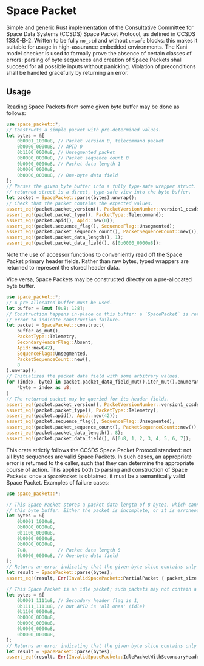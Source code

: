 # Space Packet
Simple and generic Rust implementation of the Consultative Committee for Space Data Systems (CCSDS) Space Packet Protocol, as defined in CCSDS 133.0-B-2.
Written to be fully `no_std` and without `unsafe` blocks: this makes it suitable for usage in high-assurance embedded environments.
The Kani model checker is used to formally prove the absence of certain classes of errors: parsing of byte sequences and creation of Space Packets shall succeed for all possible inputs without panicking. Violation of preconditions shall be handled gracefully by returning an error.

## Usage
Reading Space Packets from some given byte buffer may be done as follows:
```rust
use space_packet::*;
// Constructs a simple packet with pre-determined values.
let bytes = &[
    0b0001_1000u8, // Packet version 0, telecommand packet
    0b0000_0000u8, // APID 0
    0b1100_0000u8, // Unsegmented packet
    0b0000_0000u8, // Packet sequence count 0
    0b0000_0000u8, // Packet data length 1
    0b0000_0000u8,
    0b0000_0000u8, // One-byte data field
];
// Parses the given byte buffer into a fully type-safe wrapper struct. No copies are made, the
// returned struct is a direct, type-safe view into the byte buffer.
let packet = SpacePacket::parse(bytes).unwrap();
// Check that the packet contains the expected values.
assert_eq!(packet.packet_version(), PacketVersionNumber::version1_ccsds_packet());
assert_eq!(packet.packet_type(), PacketType::Telecommand);
assert_eq!(packet.apid(), Apid::new(0));
assert_eq!(packet.sequence_flag(), SequenceFlag::Unsegmented);
assert_eq!(packet.packet_sequence_count(), PacketSequenceCount::new());
assert_eq!(packet.packet_data_length(), 1);
assert_eq!(packet.packet_data_field(), &[0b0000_0000u8]);
```
Note the use of accessor functions to conveniently read off the Space Packet primary header fields. Rather than raw bytes, typed wrappers are returned to represent the stored header data.

Vice versa, Space Packets may be constructed directly on a pre-allocated byte buffer.
```rust
use space_packet::*;
// A pre-allocated buffer must be used.
let buffer = &mut [0u8; 128];
// Construction happens in-place on this buffer: a `SpacePacket` is returned, or an appropriate
// error to indicate construction failure.
let packet = SpacePacket::construct(
    buffer.as_mut(),
    PacketType::Telemetry,
    SecondaryHeaderFlag::Absent,
    Apid::new(42),
    SequenceFlag::Unsegmented,
    PacketSequenceCount::new(),
    8
).unwrap();
// Initializes the packet data field with some arbitrary values.
for (index, byte) in packet.packet_data_field_mut().iter_mut().enumerate() {
    *byte = index as u8;
}
// The returned packet may be queried for its header fields.
assert_eq!(packet.packet_version(), PacketVersionNumber::version1_ccsds_packet());
assert_eq!(packet.packet_type(), PacketType::Telemetry);
assert_eq!(packet.apid(), Apid::new(42));
assert_eq!(packet.sequence_flag(), SequenceFlag::Unsegmented);
assert_eq!(packet.packet_sequence_count(), PacketSequenceCount::new());
assert_eq!(packet.packet_data_length(), 8);
assert_eq!(packet.packet_data_field(), &[0u8, 1, 2, 3, 4, 5, 6, 7]);
```

This crate strictly follows the CCSDS Space Packet Protocol standard: not all byte sequences are valid Space Packets. In such cases, an appropriate error is returned to the caller, such that they can determine the appropriate course of action. This applies both to parsing and construction of Space Packets: once a `SpacePacket` is obtained, it must be a semantically valid Space Packet. Examples of failure cases:
```rust
use space_packet::*;

// This Space Packet stores a packet data length of 8 bytes, which cannot actually be contained in
// this byte buffer. Either the packet is incomplete, or it is erroneous.
let bytes = &[
    0b0001_1000u8,
    0b0000_0000u8,
    0b1100_0000u8,
    0b0000_0000u8,
    0b0000_0000u8,
    7u8,           // Packet data length 8
    0b0000_0000u8, // One-byte data field
];
// Returns an error indicating that the given byte slice contains only a partial packet.
let result = SpacePacket::parse(bytes);
assert_eq!(result, Err(InvalidSpacePacket::PartialPacket { packet_size: 14, buffer_size: 7 }));

// This Space Packet is an idle packet; such packets may not contain a secondary header field.
let bytes = &[
    0b0001_1111u8, // Secondary header flag is 1,
    0b1111_1111u8, // but APID is 'all ones' (idle)
    0b1100_0000u8,
    0b0000_0000u8,
    0b0000_0000u8,
    0b0000_0000u8,
    0b0000_0000u8,
];
// Returns an error indicating that the given byte slice contains only a partial packet.
let result = SpacePacket::parse(bytes);
assert_eq!(result, Err(InvalidSpacePacket::IdlePacketWithSecondaryHeader));
```